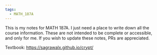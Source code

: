 ```yaml
---
tags:
  - MATH_187A
---
```


This is my notes for MATH 187A. I just need a place to write down all the course information. These are not intended to be complete or accessible, and only for me. If you wish to update these notes, PRs are appreciated.

Textbook: https://sagrawalx.github.io/crypt/ 